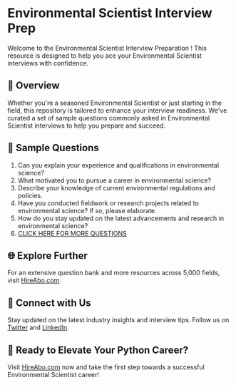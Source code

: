 # Environmental Scientist Interview Prep

Welcome to the Environmental Scientist Interview Preparation ! This resource is designed to help you ace your Environmental Scientist interviews with confidence.

## 🚀 Overview

Whether you're a seasoned Environmental Scientist or just starting in the field, this repository is tailored to enhance your interview readiness. We've curated a set of sample questions commonly asked in Environmental Scientist interviews to help you prepare and succeed.

## 📝 Sample Questions

1. Can you explain your experience and qualifications in environmental science?
2. What motivated you to pursue a career in environmental science?
3. Describe your knowledge of current environmental regulations and policies.
4. Have you conducted fieldwork or research projects related to environmental science? If so, please elaborate.
5. How do you stay updated on the latest advancements and research in environmental science?
6. [CLICK HERE FOR MORE QUESTIONS](https://hireabo.com/job/5_3_0/Environmental%20Scientist)

## 🌐 Explore Further

For an extensive question bank and more resources across 5,000 fields, visit [HireAbo.com](https://www.hireabo.com).

## 📱 Connect with Us

Stay updated on the latest industry insights and interview tips. Follow us on [Twitter](https://twitter.com/hireabo) and [LinkedIn](https://www.linkedin.com/in/hire-abo-3609972a8/).

## 🚀 Ready to Elevate Your Python Career?

Visit [HireAbo.com](https://www.hireabo.com) now and take the first step towards a successful Environmental Scientist career!